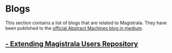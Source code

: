# Blogs

This section contains a list of blogs that are related to Magistrala. They have been published to the [official Abstract Machines blog in medium](https://medium.com/abstract-machines-blog).

## [- Extending Magistrala Users Repository](./kratos.md)
